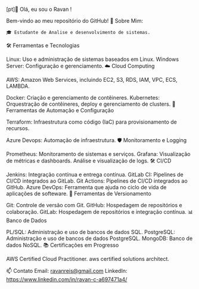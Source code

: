 [pt]👋 Olá, eu sou o Ravan !

Bem-vindo ao meu repositório do GitHub!
🚀 Sobre Mim:

    🎓 Estudante de Analise e desenvolvimento de sistemas.
    
    
  
🛠️ Ferramentas e Tecnologias


Linux: Uso e administração de sistemas baseados em Linux.
Windows Server: Configuração e gerenciamento.
☁️ Cloud Computing

AWS: Amazon Web Services, incluindo EC2, S3, RDS, IAM, VPC, ECS, LAMBDA.


Docker: Criação e gerenciamento de contêineres.
Kubernetes: Orquestração de contêineres, deploy e gerenciamento de clusters.
🔧 Ferramentas de Automação e Configuração

Terraform: Infraestrutura como código (IaC) para provisionamento de recursos.

Azure Devops: Automação de infraestrutura.
🛡️ Monitoramento e Logging

Prometheus: Monitoramento de sistemas e serviços.
Grafana: Visualização de métricas e dashboards.
Análise e visualização de logs.
🛠️ CI/CD

Jenkins: Integração contínua e entrega contínua.
GitLab CI: Pipelines de CI/CD integrados ao GitLab.
Git Actions: Pipelines de CI/CD integrados ao GitHub.
Azure DevOps: Ferramenta que ajuda no ciclo de vida de aplicações de softeware.
🧰 Ferramentas de Versionamento

Git: Controle de versão com Git.
GitHub: Hospedagem de repositórios e colaboração.
GitLab: Hospedagem de repositórios e integração contínua.
📊 Banco de Dados

PL/SQL: Administração e uso de bancos de dados SQL.
PostgreSQL: Administração e uso de bancos de dados PostgreSQL.
MongoDB: Banco de dados NoSQL.
📚 Certificações em Progresso

AWS Certified Cloud Practitioner.
aws certified solutions architect.


📫 Contato
Email: ravanreis@gmail.com
LinkedIn: https://www.linkedin.com/in/ravan-c-a697471a4/
